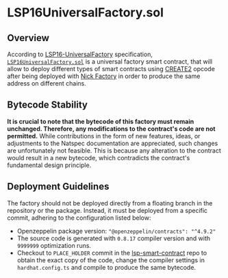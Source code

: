 # LSP16UniversalFactory.sol

## Overview

According to [LSP16-UniversalFactory](https://github.com/lukso-network/LIPs/blob/main/LSPs/LSP-16-UniversalFactory.md) specification, [`LSP16UniversalFactory.sol`](./LSP16UniversalFactory.sol) is a universal factory smart contract, that will allow to deploy different types of smart contracts using [CREATE2] opcode after being deployed with [Nick Factory] in order to produce the same address on different chains.

## Bytecode Stability

**It is crucial to note that the bytecode of this factory must remain unchanged. Therefore, any modifications to the contract's code are not permitted.** While contributions in the form of new features, ideas, or adjustments to the Natspec documentation are appreciated, such changes are unfortunately not feasible. This is because any alteration to the contract would result in a new bytecode, which contradicts the contract's fundamental design principle.

## Deployment Guidelines

The factory should not be deployed directly from a floating branch in the repository or the package. Instead, it must be deployed from a specific commit, adhering to the configuration listed below:

- Openzeppelin package version: `"@openzeppelin/contracts": "^4.9.2"`
- The source code is generated with `0.8.17` compiler version and with `9999999` optimization runs.
- Checkout to `PLACE_HOLDER` commit in the [lsp-smart-contract](https://github.com/lukso-network/lsp-smart-contracts) repo to obtain the exact copy of the code, change the compiler settings in `hardhat.config.ts` and compile to produce the same bytecode.

[CREATE2]: https://eips.ethereum.org/EIPS/eip-1014
[Nick Factory]: https://github.com/Arachnid/deterministic-deployment-proxy
